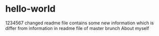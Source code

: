 # hello-world
1234567
changed readme file contains some new information which is differ from information in readme file of master brunch
About myself
